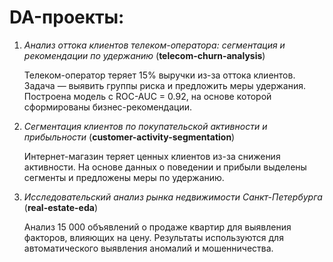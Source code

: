 # DA-проекты:

1. *Анализ оттока клиентов телеком-оператора: сегментация и рекомендации по удержанию* (**telecom-churn-analysis**)
   
   Телеком-оператор теряет 15% выручки из-за оттока клиентов. Задача — выявить группы риска и предложить меры удержания. Построена модель с ROC-AUC = 0.92, на основе которой сформированы бизнес-рекомендации.

3. *Сегментация клиентов по покупательской активности и прибыльности* (**customer-activity-segmentation**)

   Интернет-магазин теряет ценных клиентов из-за снижения активности. На основе данных о поведении и прибыли выделены сегменты и предложены меры по удержанию.

4. *Исследовательский анализ рынка недвижимости Санкт-Петербурга* (**real-estate-eda**)
   
   Анализ 15 000 объявлений о продаже квартир для выявления факторов, влияющих на цену. Результаты используются для автоматического выявления аномалий и мошенничества.
